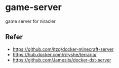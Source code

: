 # game-server
game server for niracler

## Refer

- https://github.com/itzg/docker-minecraft-server
- https://hub.docker.com/r/ryshe/terraria/
- https://github.com/Jamesits/docker-dst-server
